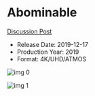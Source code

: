# Abominable

[Discussion Post](https://www.avsforum.com/threads/bass-eq-for-filtered-movies.2995212/post-58929892)

* Release Date: 2019-12-17
* Production Year: 2019
* Format: 4K/UHD/ATMOS

![img 0](https://i.imgur.com/WNjFSdF.jpg)

![img 1](https://i.imgur.com/Rh1lu70.png)

